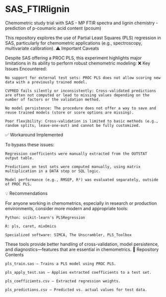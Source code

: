 # SAS_FTIRlignin
Chemometric study trial with SAS - MP FTIR spectra and lignin chemistry - prediction of p-coumaric acid content (pcoum)



This repository explores the use of Partial Least Squares (PLS) regression in SAS, particularly for chemometric applications (e.g., spectroscopy, multivariate calibration).
⚠️ Important Caveats

Despite SAS offering a PROC PLS, this experiment highlights major limitations in its ability to perform robust chemometric modeling:
❌ Key Issues Encountered:

    No support for external test sets: PROC PLS does not allow scoring new data with a previously trained model.

    CVPRED fails silently or inconsistently: Cross-validated predictions are often not computed or lead to missing values depending on the number of factors or the validation method.

    No model persistence: The procedure does not offer a way to save and reuse trained models (store or score options are missing).

    Poor flexibility: Cross-validation is limited to basic methods (e.g., random splits, leave-one-out) and cannot be fully customized.

✅ Workaround Implemented

To bypass these issues:

    Regression coefficients were manually extracted from the OUTSTAT output table.

    Predictions on test sets were computed manually, using matrix multiplication in a DATA step or SQL logic.

    Model performance (e.g., RMSEP, R²) was evaluated separately, outside of PROC PLS.

💡 Recommendations

For anyone working in chemometrics, especially in research or production environments, consider more modern and appropriate tools:

    Python: scikit-learn's PLSRegression

    R: pls, caret, mixOmics

    Specialized software: SIMCA, The Unscrambler, PLS_Toolbox

These tools provide better handling of cross-validation, model persistence, and diagnostics—features that are essential in chemometrics.
📁 Repository Contents

    pls_train.sas – Trains a PLS model using PROC PLS.

    pls_apply_test.sas – Applies extracted coefficients to a test set.

    pls_coefficients.csv – Extracted regression weights.

    pls_predictions.csv – Predicted vs. actual values for test data.

